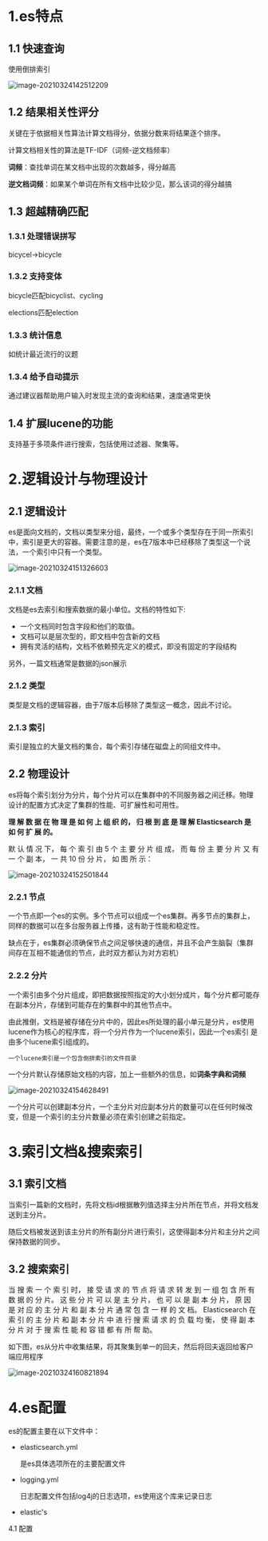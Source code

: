 # 1.es特点

## 1.1 快速查询

使用倒排索引

![image-20210324142512209](http://kyle-pic.oss-cn-hangzhou.aliyuncs.com/img/image-20210324142512209.png)



## 1.2 结果相关性评分

关键在于依据相关性算法计算文档得分，依据分数来将结果逐个排序。

计算文档相关性的算法是TF-IDF（词频-逆文档频率）

**词频**：查找单词在某文档中出现的次数越多，得分越高

**逆文档词频**：如果某个单词在所有文档中比较少见，那么该词的得分越搞



## 1.3 超越精确匹配

### 1.3.1 处理错误拼写

bicycel->bicycle



### 1.3.2 支持变体

bicycle匹配bicyclist、cycling

elections匹配election



### 1.3.3 统计信息

如统计最近流行的议题



### 1.3.4 给予自动提示

通过建议器帮助用户输入时发现主流的查询和结果，速度通常更快



## 1.4 扩展lucene的功能

支持基于多项条件进行搜索，包括使用过滤器、聚集等。



# 2.逻辑设计与物理设计

## 2.1 逻辑设计

es是面向文档的，文档以类型来分组，最终，一个或多个类型存在于同一所索引中，索引是更大的容器。需要注意的是，es在7版本中已经移除了类型这一个说法，一个索引中只有一个类型。

![image-20210324151326603](http://kyle-pic.oss-cn-hangzhou.aliyuncs.com/img/image-20210324151326603.png)

### 2.1.1 文档

文档是es去索引和搜索数据的最小单位。文档的特性如下:

* 一个文档同时包含字段和他们的取值。
* 文档可以是层次型的，即文档中包含新的文档
* 拥有灵活的结构，文档不依赖预先定义的模式，即没有固定的字段结构

另外，一篇文档通常是数据的json展示

### 2.1.2 类型

类型是文档的逻辑容器，由于7版本后移除了类型这一概念，因此不讨论。

### 2.1.3 索引

索引是独立的大量文档的集合，每个索引存储在磁盘上的同组文件中。



## 2.2 物理设计

es将每个索引划分为分片，每个分片可以在集群中的不同服务器之间迁移。物理设计的配置方式决定了集群的性能、可扩展性和可用性。

**理 解 数 据 在 物 理 是 如 何 上 组 织 的， 归 根 到 底 是 理 解 Elasticsearch 是 如 何 扩 展 的。**

默 认 情 况 下， 每 个 索 引 由 5 个 主 要 分 片 组 成， 而 每 份 主 要 分 片 又 有 一 个 副 本， 一 共 10 份 分 片， 如 图 所 示：

![image-20210324152501844](http://kyle-pic.oss-cn-hangzhou.aliyuncs.com/img/image-20210324152501844.png)

### 2.2.1 节点

一个节点即一个es的实例。多个节点可以组成一个es集群。再多节点的集群上，同样的数据可以在多台服务器上传播，这有助于性能和稳定性。

缺点在于，es集群必须确保节点之间足够快速的通信，并且不会产生脑裂（集群间存在互相不能通信的节点，此时双方都认为对方宕机）

### 2.2.2  分片

一个索引由多个分片组成，即把数据按照指定的大小划分成片，每个分片都可能存在副本分片，存储到可能存在的集群中的其他节点中。

由此推倒，文档是被存储在分片中的，因此es所处理的最小单元是分片，es使用lucene作为核心的程序库，将一个分片作为一个lucene索引，因此一个es索引 是由多个lucene索引组成的。

```
一个lucene索引是一个包含倒排索引的文件目录
```

一个分片默认存储原始文档的内容，加上一些额外的信息，如**词条字典和词频**

![image-20210324154628491](http://kyle-pic.oss-cn-hangzhou.aliyuncs.com/img/image-20210324154628491.png)

一个分片可以创建副本分片，一个主分片对应副本分片的数量可以在任何时候改变，但是一个索引的主分片数量必须在索引创建之前指定。



# 3.索引文档&搜索索引

## 3.1 索引文档

当索引一篇新的文档时，先将文档id根据散列值选择主分片所在节点，并将文档发送到主分片。

随后文档被发送到该主分片的所有副分片进行索引，这使得副本分片和主分片之间保持数据的同步。

## 3.2 搜索索引

当 搜 索 一 个 索 引 时， 接 受 请 求 的 节 点 将 请 求 转 发 到 一 组 包 含 所 有 数 据 的 分 片。 这 些 分 片 可 以 是 主 分 片， 也 可 以 是 副 本 分 片， 原 因 是 对 应 的 主 分 片 和 副 本 分 片 通 常 包 含 一 样 的 文 档。 Elasticsearch 在 索 引 的 主 分 片 和 副 本 分 片 中 进 行 搜 索 请 求 的 负 载 均 衡， 使 得 副 本 分 片 对 于 搜 索 性 能 和 容 错 都 有 所 帮 助。

如下图，es从分片中收集结果，将其聚集到单一的回夫，然后将回夫返回给客户端应用程序

![image-20210324160821894](http://kyle-pic.oss-cn-hangzhou.aliyuncs.com/img/image-20210324160821894.png)



# 4.es配置

es的配置主要在以下文件中：

* elasticsearch.yml

  是es具体选项所在的主要配置文件

* logging.yml

  日志配置文件包括log4j的日志选项，es使用这个库来记录日志

* elastic's

4.1 配置